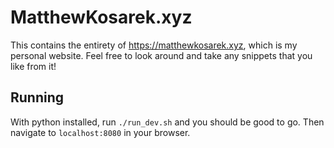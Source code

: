 # MatthewKosarek.xyz
This contains the entirety of https://matthewkosarek.xyz, which is my personal website. Feel free to look around and take any snippets that you like from it!

## Running
With python installed, run `./run_dev.sh` and you should be good to go. Then navigate to `localhost:8080` in your browser.
